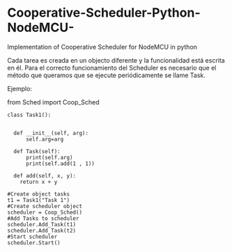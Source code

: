 # Cooperative-Scheduler-Python-NodeMCU-
Implementation of Cooperative Scheduler for NodeMCU in python

Cada tarea es creada en un objecto diferente y la funcionalidad está escrita en él.
Para el correcto funcionamiento del Scheduler es necesario que el método que queramos que se ejecute periódicamente se llame
Task.

Ejemplo:

from Sched import Coop_Sched

    class Task1():


      def __init__(self, arg):
          self.arg=arg

      def Task(self):
          print(self.arg)
          print(self.add(1 , 1))

      def add(self, x, y):
        return x + y

    #Create object tasks
    t1 = Task1("Task 1")
    #Create scheduler object
    scheduler = Coop_Sched()
    #Add Tasks to scheduler
    scheduler.Add_Task(t1)
    scheduler.Add_Task(t2)
    #Start scheduler
    scheduler.Start()
